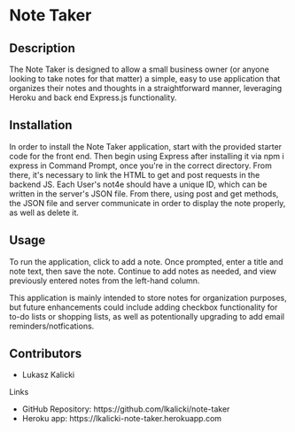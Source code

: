 # Note Taker

## Description 

The Note Taker is designed to allow a small business owner (or anyone looking to take notes for that matter) a simple, easy to use application that organizes their notes and thoughts in a straightforward manner, leveraging Heroku and back end Express.js functionality. 

## Installation

In order to install the Note Taker application, start with the provided starter code for the front end. Then begin using Express after installing it via npm i express in Command Prompt, once you're in the correct directory. From there, it's necessary to link the HTML to get and post requests in the backend JS. Each User's not4e should have a unique ID, which can be written in the server's JSON file. From there, using post and get methods, the JSON file and server communicate in order to display the note properly, as well as delete it. 

## Usage 

To run the application, click to add a note. Once prompted, enter a title and note text, then save the note. Continue to add notes as needed, and view previously entered notes from the left-hand column. 

This application is mainly intended to store notes for organization purposes, but future enhancements could include adding checkbox functionality for to-do lists or shopping lists, as well as potentionally upgrading to add email reminders/notfications.

## Contributors

- Lukasz Kalicki 

Links
<ul>
    <li>
    GitHub Repository: https://github.com/lkalicki/note-taker
    </li>
    <li>
    Heroku app: https://lkalicki-note-taker.herokuapp.com
    </li>
</ul>



